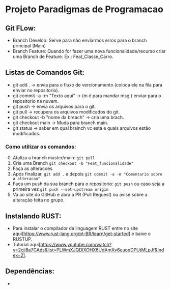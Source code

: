 # Projeto Paradigmas de Programacao
 ## Git FLow: 
 - Branch Develop: Serve para não enviarmos erros para o branch principal (Main)
 - Branch Feature: Quando for fazer uma nova funcionalidade/recurso criar uma Branch de Feature. Ex.: Feat_Classe_Carro.
 ## Listas de Comandos Git:
 - git add . -> envia para o fluxo de vercionamento (coloca ele na fila para enviar no repositorio).
 - git commit -a -m "Texto aqui" -> (m é para mandar msg  ) enviar para o repositorio na nuvem.
 - git push -> envia os arquivos para o git.
 - git pull -> recupera os arquivos modificados do git.
 - git checkout -b "nome da breach" -> cria uma brach.
 - git checkout main -> Muda para branch main.
 - git status -> saber em qual brainch vc está e quais arquivos estão modificados.
 ### Como utilizar os comandos:
 0. Atuliza a branch master/main: `git pull`
 1. Cria uma Branch `git checkout -b "Feat_funcionalidade"`
 2. Faça as alteracoes
 3. Após finalizar, `git add .` e depois `git commit -a -m "Comentario sobre a alteracao"`
 4. Faça um push da sua branch para o repositorio: `git push` ou caso seja a primeira vez `git push --set-upstream origin`
 5. Vá ao site do GitHub e abra a PR (Pull Request) ou avise sobre a alteração feita no grupo.

 ## Instalando RUST:
 - Para instalar o compilador da linguagem RUST entre no site aqui[https://www.rust-lang.org/pt-BR/learn/get-started] e baixe o RUSTUP.
 - Tutorial aqui[https://www.youtube.com/watch?v=2cji8a7CAds&list=PLWmXJQDlXOHX6UdAmXv6euoqDPUtMLpJf&index=2].
## Dependências:
 -  